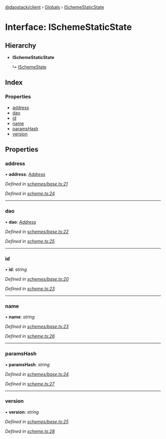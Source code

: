 [@daostack/client](../README.md) › [Globals](../globals.md) › [ISchemeStaticState](ischemestaticstate.md)

# Interface: ISchemeStaticState

## Hierarchy

* **ISchemeStaticState**

  ↳ [ISchemeState](ischemestate.md)

## Index

### Properties

* [address](ischemestaticstate.md#address)
* [dao](ischemestaticstate.md#dao)
* [id](ischemestaticstate.md#id)
* [name](ischemestaticstate.md#name)
* [paramsHash](ischemestaticstate.md#paramshash)
* [version](ischemestaticstate.md#version)

## Properties

###  address

• **address**: *[Address](../globals.md#address)*

*Defined in [schemes/base.ts:21](https://github.com/daostack/client/blob/aa9723f/src/schemes/base.ts#L21)*

*Defined in [scheme.ts:24](https://github.com/daostack/client/blob/aa9723f/src/scheme.ts#L24)*

___

###  dao

• **dao**: *[Address](../globals.md#address)*

*Defined in [schemes/base.ts:22](https://github.com/daostack/client/blob/aa9723f/src/schemes/base.ts#L22)*

*Defined in [scheme.ts:25](https://github.com/daostack/client/blob/aa9723f/src/scheme.ts#L25)*

___

###  id

• **id**: *string*

*Defined in [schemes/base.ts:20](https://github.com/daostack/client/blob/aa9723f/src/schemes/base.ts#L20)*

*Defined in [scheme.ts:23](https://github.com/daostack/client/blob/aa9723f/src/scheme.ts#L23)*

___

###  name

• **name**: *string*

*Defined in [schemes/base.ts:23](https://github.com/daostack/client/blob/aa9723f/src/schemes/base.ts#L23)*

*Defined in [scheme.ts:26](https://github.com/daostack/client/blob/aa9723f/src/scheme.ts#L26)*

___

###  paramsHash

• **paramsHash**: *string*

*Defined in [schemes/base.ts:24](https://github.com/daostack/client/blob/aa9723f/src/schemes/base.ts#L24)*

*Defined in [scheme.ts:27](https://github.com/daostack/client/blob/aa9723f/src/scheme.ts#L27)*

___

###  version

• **version**: *string*

*Defined in [schemes/base.ts:25](https://github.com/daostack/client/blob/aa9723f/src/schemes/base.ts#L25)*

*Defined in [scheme.ts:28](https://github.com/daostack/client/blob/aa9723f/src/scheme.ts#L28)*
